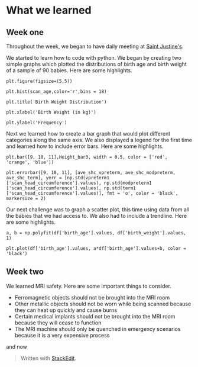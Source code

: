 # What we learned
## Week one 
Throughout the week, we began to have daily meeting at [Saint Justine's](https://www.chusj.org/). 

We started to learn how to code with python. We began by creating two simple graphs which plotted the distributions of birth age and birth weight of a sample of 90 babies. Here are some highlights. 

	plt.figure(figsize=(5,5))

	plt.hist(scan_age,color='r',bins = 18)

	plt.title('Birth Weight Distribution')

	plt.xlabel('Birth Weight (in kg)')

	plt.ylabel('Frequency')

Next we learned how to create a bar graph that would plot different categories along the same axis. We also displayed a legend for the first time and learned how to include error bars. Here are some highlights. 

	plt.bar([9, 10, 11],Height_bar3, width = 0.5, color = ['red', 'orange', 'blue'])

	plt.errorbar([9, 10, 11], [ave_shc_vpreterm, ave_shc_modpreterm, ave_shc_term], yerr = [np.std(vpreterm1 ['scan_head_circumference'].values), np.std(modpreterm1 ['scan_head_circumference'].values), np.std(term1 ['scan_head_circumference'].values)], fmt = 'o', color = 'black', markersize = 2)

Our next challenge was to graph a scatter plot, this time using data from all the babies that we had access to. We also had to include a trendline. Here are some highlights. 

	a, b = np.polyfit(df['birth_age'].values, df['birth_weight'].values, 1)

	plt.plot(df['birth_age'].values, a*df['birth_age'].values+b, color = 'black')

## Week two
We learned MRI safety. Here are some important things to consider. 

 - Ferromagnetic objects should not be brought into the MRI room
 - Other metallic objects should not be worn while being scanned because they can heat up quickly and cause burns 
 - Certain medical implants should not be brought into the MRI room because they will cease to function
 - The MRI machine should only be quenched in emergency scenarios because it is a very expensive process

and now

> Written with [StackEdit](https://stackedit.io/).

